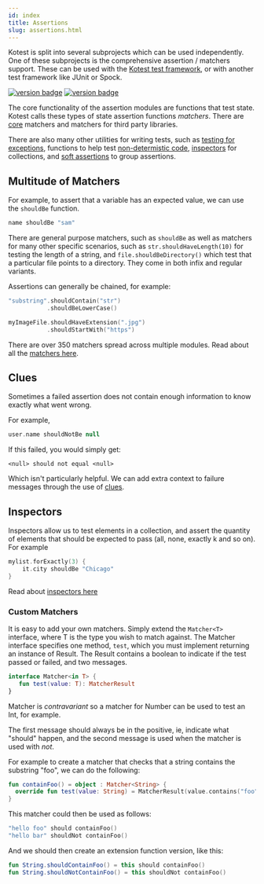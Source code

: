 ```yaml
---
id: index
title: Assertions
slug: assertions.html
---
```








Kotest is split into several subprojects which can be used independently. One of these subprojects is
the comprehensive assertion / matchers support. These can be used with the [Kotest test framework](../framework/index.md),
or with another test framework like JUnit or Spock.


[![version badge](https://img.shields.io/maven-central/v/io.kotest/kotest-assertions-core-jvm.svg?label=release)](https://search.maven.org/search?q=g:io.kotest)
[![version badge](https://img.shields.io/nexus/s/https/oss.sonatype.org/io.kotest/kotest-assertions-core-jvm.svg?label=snapshot)](https://oss.sonatype.org/content/repositories/snapshots/io/kotest/)

The core functionality of the assertion modules are functions that test state. Kotest calls these types of state
assertion functions _matchers_. There are [core](matchers.md) matchers and matchers for third party libraries.

There are also many other utilities for writing tests, such as [testing for exceptions](exceptions.md), functions to
help test [non-determistic code](nondeterministic_testing.md), [inspectors](inspectors.md) for collections, and
[soft assertions](soft_assertions.md) to group assertions.

## Multitude of Matchers

For example, to assert that a variable has an expected value, we can use the `shouldBe` function.

```kotlin
name shouldBe "sam"
```

There are general purpose matchers, such as `shouldBe` as well as matchers for many other specific scenarios,
such as `str.shouldHaveLength(10)` for testing the length of a string, and `file.shouldBeDirectory()` which test
that a particular file points to a directory. They come in both infix and regular variants.

Assertions can generally be chained, for example:

```kotlin
"substring".shouldContain("str")
           .shouldBeLowerCase()

myImageFile.shouldHaveExtension(".jpg")
           .shouldStartWith("https")
```



There are over 350 matchers spread across multiple modules. Read about all the [matchers here](matchers.md).






## Clues

Sometimes a failed assertion does not contain enough information to know exactly what went wrong.

For example,

```kotlin
user.name shouldNotBe null
```

If this failed, you would simply get:

```
<null> should not equal <null>
```

Which isn't particularly helpful. We can add extra context to failure messages through the use of [clues](clues.md).






## Inspectors

Inspectors allow us to test elements in a collection, and assert the quantity of elements that should be
expected to pass (all, none, exactly k and so on). For example

```kotlin
mylist.forExactly(3) {
    it.city shouldBe "Chicago"
}
```

Read about [inspectors here](inspectors.md)






### Custom Matchers

It is easy to add your own matchers. Simply extend the `Matcher<T>` interface, where T is the type you wish to match against.
The Matcher interface specifies one method, `test`, which you must implement returning an instance of Result.
The Result contains a boolean to indicate if the test passed or failed, and two messages.

```kotlin
interface Matcher<in T> {
   fun test(value: T): MatcherResult
}
```

Matcher is _contravariant_ so a matcher for Number can be used to test an Int, for example.

The first message should always be in the positive, ie, indicate what "should" happen, and the second message
is used when the matcher is used with _not_.

For example to create a matcher that checks that a string contains the substring "foo", we can do the following:

```kotlin
fun containFoo() = object : Matcher<String> {
  override fun test(value: String) = MatcherResult(value.contains("foo"), "String $value should include foo", "String $value should not include foo")
}
```
This matcher could then be used as follows:

```kotlin
"hello foo" should containFoo()
"hello bar" shouldNot containFoo()
```

And we should then create an extension function version, like this:

```kotlin
fun String.shouldContainFoo() = this should containFoo()
fun String.shouldNotContainFoo() = this shouldNot containFoo()
```









